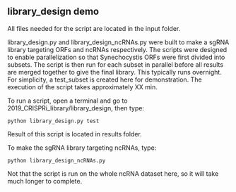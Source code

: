 ## library_design demo

All files needed for the script are located in the input folder. 

library_design.py and library_design_ncRNAs.py were built to make a sgRNA library targeting ORFs and ncRNAs respectively. The scripts were designed to enable parallelization so that Synechocystis ORFs were first divided into subsets. The script is then run for each subset in parallel before all results are merged together to give the final library. This typically runs overnight. For simplicity, a test_subset is created here for demonstration. The execution of the script takes approximately XX min.

To run a script, open a terminal and go to 2019_CRISPRi_library/library_design, then type:

`python library_design.py test`

Result of this script is located in results folder.

To make the sgRNA library targeting ncRNAs, type:

`python library_design_ncRNAs.py`

Not that the script is run on the whole ncRNA dataset here, so it will take much longer to complete.
